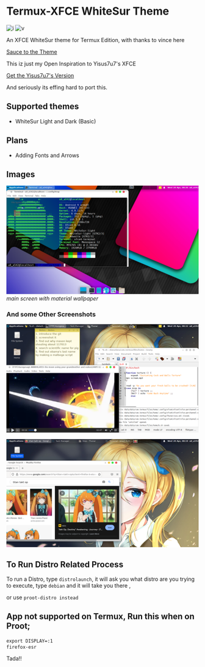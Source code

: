 # Termux-XFCE WhiteSur Theme

![i](https://img.shields.io/badge/status-beta-red?style=flat-square&logo=appveyor) ![v](https://img.shields.io/badge/Version-1.1-blue?style=flat-square&logo=appveyor)

An XFCE WhiteSur theme for Termux Edition, with thanks to vince here

[Sauce to the Theme](https://github.com/vinceliuice/WhiteSur-gtk-theme)

This iz just my Open Inspiration to Yisus7u7's XFCE

[Get the Yisus7u7's Version](https://github.com/Yisus7u7/termux-desktop-xfce/blob/main/README-en.md)

And seriously its effing hard to port this.

## Supported themes

- WhiteSur Light and Dark (Basic)

## Plans

- Adding Fonts and Arrows

## Images

![img3](imgsrc/3.png)
*main screen with material wallpaper*

### And some Other Screenshots

![img2](imgsrc/2.png)

![img1](imgsrc/1.png)

## To Run Distro Related Process

To run a Distro, type `distrolaunch`, it will ask you what distro are you trying to execute, type `debian` and it will take you there ,

or use `proot-distro instead`

## App not supported on Termux, Run this when on Proot;

```
export DISPLAY=:1
firefox-esr
```

Tada!!
